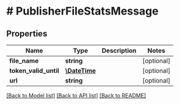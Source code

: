 # # PublisherFileStatsMessage

## Properties

Name | Type | Description | Notes
------------ | ------------- | ------------- | -------------
**file_name** | **string** |  | [optional] 
**token_valid_until** | [**\DateTime**](\DateTime.md) |  | [optional] 
**url** | **string** |  | [optional] 

[[Back to Model list]](../../README.md#documentation-for-models) [[Back to API list]](../../README.md#documentation-for-api-endpoints) [[Back to README]](../../README.md)


